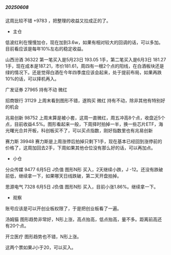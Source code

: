 
##### 20250608

这周比较不错 +9783 ，把整理的收益又拉成正的了。

- 主仓

低波红利在慢慢加仓，现在加到3.6w，如果有相对较大的回调的话，可以多加。目前看应该是每年10%左右的稳定收益。

山西汾酒 36322 第一笔买入是5月23日 193.05 1手，第二笔买入是6月3日 181.27 1手，现在成本是187.21，市价181.61，周四有一根2个点的阳线，在白酒板块还是绿的情况下。还是觉得白酒在今年四季度应该会起来，处于提前布局，如果再跌10%的话，可以择机再入。

广发证券 27965 持有不动 微红

招商银行 31129 上周末看到图形不错，遂购买 微红 持有不动，除非其他有特别好的机会

兆易创新 98752 上周末算是被小套，这周一直微红，周五冲高8个点，收盘近5个点，目前收益4.5%。图形看起来一般，下周择时拍掉一半，换一些芯片ETF，海光曙光合并开板，科创板买不了，可以买点指数，刚好指数里也有兆易创新

赛力斯 39948 赛力斯是上周涨停后拍掉只剩下1手，现在基本已经回到涨停前的价格了，这周加回去2手，下周如果其他仓位没有那么好的话，可以再加点。

- 小仓

分众传媒 9477 6月5日 J负值 图形N形 买入，2天继续小跌，J -12。还没有跌破前低，继续拿一下，如果哪天日线跌破，第二天开盘拍掉。

思源电气 7328 6月5日 J负值 图形N形 买入，目前小涨1.86%。继续拿一下。

- 观察

账号应该是可以开创业板权限了，于是把创业板看了一遍。

汤姆猫 图形趋势非常好，N形上涨，高点抬高，低点抬高，量不多。距离前高还有20个点。

开立医疗 图形趋势也不错，N形上涨。

这两个票如果J小于20，可以买入。

